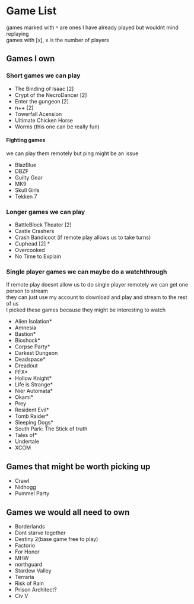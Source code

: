 # Game List

games marked with `*` are ones I have already played but wouldnt mind replaying  
games with [x], x is the number of players  

## Games I own

### Short games we can play
 
 * The Binding of Isaac [2]
 * Crypt of the NecroDancer [2]
 * Enter the gungeon [2]
 * n++ [2]
 * Towerfall Acension
 * Ultimate Chicken Horse
 * Worms (this one can be really fun)


#### Fighting games
we can play them remotely but ping might be an issue

 * BlazBlue
 * DBZF
 * Guilty Gear
 * MK9
 * Skull Girls
 * Tekken 7


### Longer games we can play
 * BattleBlock Theater [2]
 * Castle Crashers
 * Crash Bandicoot (if remote play allows us to take turns)
 * Cuphead [2] *
 * Overcooked
 * No Time to Explain



### Single player games we can maybe do a watchthrough
If remote play doesnt allow us to do single player remotely we can get one person to stream  
they can just use my account to download and play and stream to the rest of us  
I picked these games because they might be interesting to watch

 * Alien Isolation*
 * Amnesia
 * Bastion*
 * Bioshock*
 * Corpse Party*
 * Darkest Dungeon
 * Deadspace*
 * Dreadout
 * FFX*
 * Hollow Knight*
 * Life is Strange*
 * Nier Automata*
 * Okami*
 * Prey
 * Resident Evil*
 * Tomb Raider*
 * Sleeping Dogs*
 * South Park: The Stick of truth
 * Tales of*
 * Undertale
 * XCOM


## Games that might be worth picking up

* Crawl
* Nidhogg
* Pummel Party

## Games we would all need to own

* Borderlands
* Dont starve together
* Destiny 2(base game free to play)
* Factorio
* For Honor
* MHW
* northguard
* Stardew Valley
* Terraria
* Risk of Rain
* Prison Architect?
* Civ V
